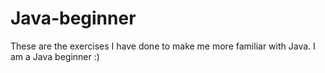 # Java-beginner
These are the exercises I have done to make me more familiar with Java. I am a Java beginner :)

